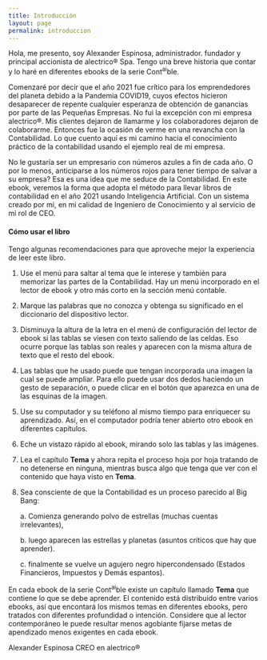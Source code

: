 ```yaml
---
title: Introducción
layout: page
permalink: introduccion
---
```

Hola, me presento, soy Alexander Espinosa, administrador. fundador y principal accionista de alectrico® Spa. Tengo una breve historia que contar y lo haré en diferentes ebooks de la serie Cont<sup>ai</sup>ble. 

Comenzaré por decir que el año 2021 fue crítico para los emprendedores del planeta debido a la Pandemia COVID19, cuyos efectos hicieron desaparecer de repente cualquier esperanza de obtención de ganancias por parte de las Pequeñas Empresas. No fui la excepción con mi empresa alectrico®. Mis clientes dejaron de llamarme y los colaboradores dejaron de colaborarme. Entonces fue la ocasión de verme en una revancha con la Contabilidad. Lo que cuento aquí es mi camino hacia el conocimiento práctico de la contabilidad usando el ejemplo real de mi empresa.


No le gustaría ser un empresario con números azules a fin de cada año. O por lo menos, anticiparse a los números rojos para tener tiempo de salvar a su empresa? Esa es una idea que me seduce de la Contabilidad. En este ebook, veremos la forma que adopta el método para llevar libros de contabilidad en el año 2021 usando Inteligencia Artificial. Con un sistema creado por mi, en mi calidad de Ingeniero de Conocimiento y al servicio de mi rol de CEO.  


#### Cómo usar el libro

Tengo algunas recomendaciones para que aproveche mejor la experiencia de leer este libro.

1. Use el menú para saltar al tema que le interese y también para memorizar las partes de la Contabilidad. Hay un menú incorporado en el lector de ebook y otro más corto en la sección menú contable. 
2. Marque las palabras que no conozca y obtenga su significado en el diccionario del dispositivo lector.
3. Disminuya la altura de la letra en el menú de configuración del lector de ebook si las tablas se viesen con texto salíendo de las celdas. Eso ocurre porque las tablas son reales y aparecen con la misma altura de texto que el resto del ebook.
4. Las tablas que he usado puede que tengan incorporada una imagen la cual se puede ampliar. Para ello puede usar dos dedos haciendo un gesto de separación, o puede clicar en el botón que aparezca en una de las esquinas de la imagen. 
5. Use su computador y su teléfono al mismo tiempo para enriquecer su aprendizado. Así, en el computador podría tener abierto otro ebook en diferentes capítulos. 
6. Eche un vistazo rápido al ebook, mirando solo las tablas y las imágenes.
7. Lea el capítulo **Tema** y ahora repita el proceso hoja por hoja tratando de no detenerse en ninguna, mientras busca algo que tenga que ver con el contenido que haya visto en **Tema**.
8. Sea consciente de que la Contabilidad es un proceso parecido al Big Bang:

    a. Comienza generando polvo de estrellas (muchas cuentas irrelevantes),

    b. luego aparecen las estrellas y planetas (asuntos críticos que hay que aprender).

    c. finalmente se vuelve un agujero negro hipercondensado (Estados Financieros, Impuestos y Demás espantos).

En cada ebook de la serie Cont<sup>ai</sup>ble existe un capítulo llamado **Tema** que contiene lo que se debe aprender. El contenido está distribuido entre varios ebooks, así que encontará los mismos temas en diferentes ebooks, pero tratados con diferentes profundidad o intención. Considere que al lector contemporáneo le puede resultar menos agobiante fijarse metas de apendizado menos exigentes en cada ebook. 


Alexander Espinosa
CREO en alectrico®
